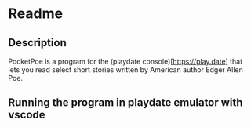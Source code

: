 # Readme

## Description
PocketPoe is a program for the (playdate console)[https://play.date] that lets you read select short stories written by American author Edger Allen Poe.

## Running the program in playdate emulator with vscode

